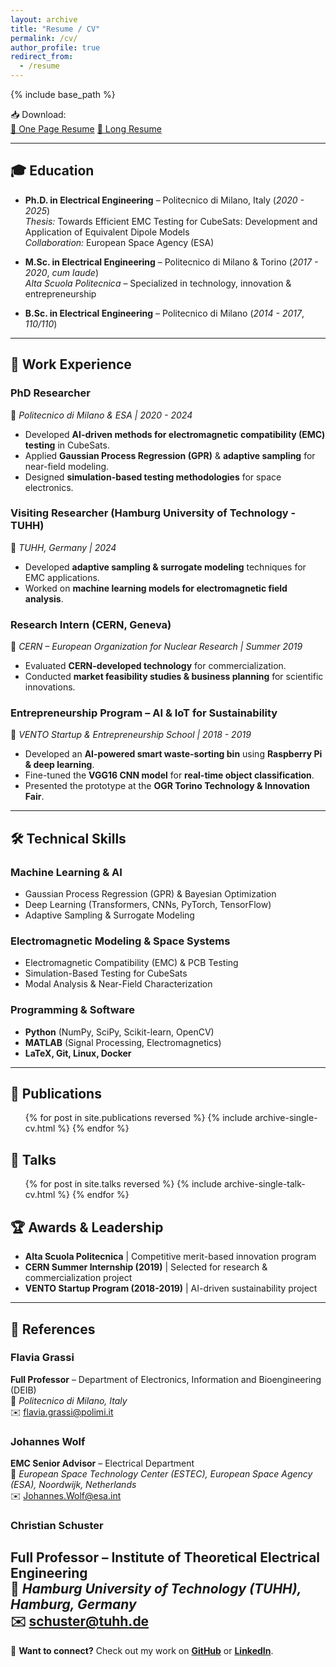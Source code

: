 ```yaml
---
layout: archive
title: "Resume / CV"
permalink: /cv/
author_profile: true
redirect_from:
  - /resume
---
```


{% include base_path %}

<!-- CV Download Section -->
<div class="cv-download-container">
  <span class="cv-download-text">📥 Download:</span>
  <div class="cv-buttons">
    <a href="{{ site.baseurl }}/files/CVf_1page.pdf" target="_blank" class="cv-button">📄 One Page Resume</a>
    <a href="{{ site.baseurl }}/files/CV.pdf" target="_blank" class="cv-button">📜 Long Resume</a>
  </div>
</div>

---

## 🎓 Education  

- **Ph.D. in Electrical Engineering** – Politecnico di Milano, Italy (*2020 - 2025*)  
  *Thesis:* Towards Efficient EMC Testing for CubeSats: Development and Application of Equivalent Dipole Models  
  *Collaboration:* European Space Agency (ESA)  

- **M.Sc. in Electrical Engineering** – Politecnico di Milano & Torino (*2017 - 2020*, *cum laude*)  
  *Alta Scuola Politecnica* – Specialized in technology, innovation & entrepreneurship  

- **B.Sc. in Electrical Engineering** – Politecnico di Milano (*2014 - 2017*, *110/110*)  

---

## 💼 Work Experience  

### **PhD Researcher**  
📍 *Politecnico di Milano & ESA | 2020 - 2024*  
- Developed **AI-driven methods for electromagnetic compatibility (EMC) testing** in CubeSats.  
- Applied **Gaussian Process Regression (GPR)** & **adaptive sampling** for near-field modeling.  
- Designed **simulation-based testing methodologies** for space electronics.  

### **Visiting Researcher (Hamburg University of Technology - TUHH)**  
📍 *TUHH, Germany | 2024*  
- Developed **adaptive sampling & surrogate modeling** techniques for EMC applications.  
- Worked on **machine learning models for electromagnetic field analysis**.  

### **Research Intern (CERN, Geneva)**  
📍 *CERN – European Organization for Nuclear Research | Summer 2019*  
- Evaluated **CERN-developed technology** for commercialization.  
- Conducted **market feasibility studies & business planning** for scientific innovations.  

### **Entrepreneurship Program – AI & IoT for Sustainability**  
📍 *VENTO Startup & Entrepreneurship School | 2018 - 2019*  
- Developed an **AI-powered smart waste-sorting bin** using **Raspberry Pi & deep learning**.  
- Fine-tuned the **VGG16 CNN model** for **real-time object classification**.  
- Presented the prototype at the **OGR Torino Technology & Innovation Fair**.  

---

## 🛠 **Technical Skills**  

### **Machine Learning & AI**  
- Gaussian Process Regression (GPR) & Bayesian Optimization  
- Deep Learning (Transformers, CNNs, PyTorch, TensorFlow)  
- Adaptive Sampling & Surrogate Modeling  

### **Electromagnetic Modeling & Space Systems**  
- Electromagnetic Compatibility (EMC) & PCB Testing  
- Simulation-Based Testing for CubeSats  
- Modal Analysis & Near-Field Characterization  

### **Programming & Software**  
- **Python** (NumPy, SciPy, Scikit-learn, OpenCV)  
- **MATLAB** (Signal Processing, Electromagnetics)  
- **LaTeX, Git, Linux, Docker**  

---

## 📄 **Publications**  
<ul>{% for post in site.publications reversed %}
  {% include archive-single-cv.html %}
{% endfor %}</ul>  

## 🎤 **Talks**  
<ul>{% for post in site.talks reversed %}
  {% include archive-single-talk-cv.html %}
{% endfor %}</ul>  

<!-- ## 🎓 **Teaching & Mentorship**  
<ul>{% for post in site.teaching reversed %}
  {% include archive-single-cv.html %}
{% endfor %}</ul>   -->

## 🏆 **Awards & Leadership**  
- **Alta Scuola Politecnica** | Competitive merit-based innovation program  
- **CERN Summer Internship (2019)** | Selected for research & commercialization project  
- **VENTO Startup Program (2018-2019)** | AI-driven sustainability project  

---

## 📑 **References**  

### **Flavia Grassi**  
**Full Professor** – Department of Electronics, Information and Bioengineering (DEIB)  
📍 *Politecnico di Milano, Italy*  
✉️ [flavia.grassi@polimi.it](mailto:flavia.grassi@polimi.it)  

### **Johannes Wolf**  
**EMC Senior Advisor** – Electrical Department  
📍 *European Space Technology Center (ESTEC), European Space Agency (ESA), Noordwijk, Netherlands*  
✉️ [Johannes.Wolf@esa.int](mailto:Johannes.Wolf@esa.int)  

### **Christian Schuster**  
**Full Professor** – Institute of Theoretical Electrical Engineering  
📍 *Hamburg University of Technology (TUHH), Hamburg, Germany*  
✉️ [schuster@tuhh.de](mailto:schuster@tuhh.de)  
---

📩 **Want to connect?** Check out my work on [**GitHub**](https://github.com/jtom95) or [**LinkedIn**](https://www.linkedin.com/in/tomas-monopoli-1b8600161).  
